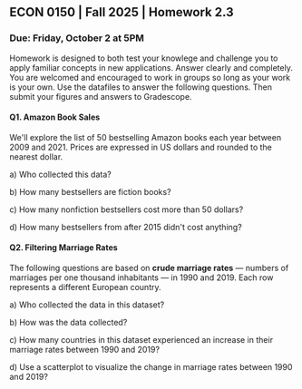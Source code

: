 

<div style="margin-top: -70px;"></div>

## ECON 0150 | Fall 2025 | Homework 2.3

### Due: Friday, October 2 at 5PM

Homework is designed to both test your knowlege and challenge you to apply familiar concepts in new applications. Answer clearly and completely. You are welcomed and encouraged to work in groups so long as your work is your own. Use the datafiles to answer the following questions. Then submit your figures and answers to Gradescope.

#### Q1. Amazon Book Sales

We'll explore the list of 50 bestselling Amazon books each year between 2009 and 2021. Prices are expressed in US dollars and rounded to the nearest dollar.

a) Who collected this data?



b) How many bestsellers are fiction books? 



c) How many nonfiction bestsellers cost more than 50 dollars?



d) How many bestsellers from after 2015 didn't cost anything?







#### Q2. Filtering Marriage Rates

The following questions are based on **crude marriage rates** — numbers of marriages per one thousand inhabitants — in 1990 and 2019. Each row represents a different European country. 

a) Who collected the data in this dataset?



b) How was the data collected?



c) How many countries in this dataset experienced an increase in their marriage rates between 1990 and 2019?



d) Use a scatterplot to visualize the change in marriage rates between 1990 and 2019?
